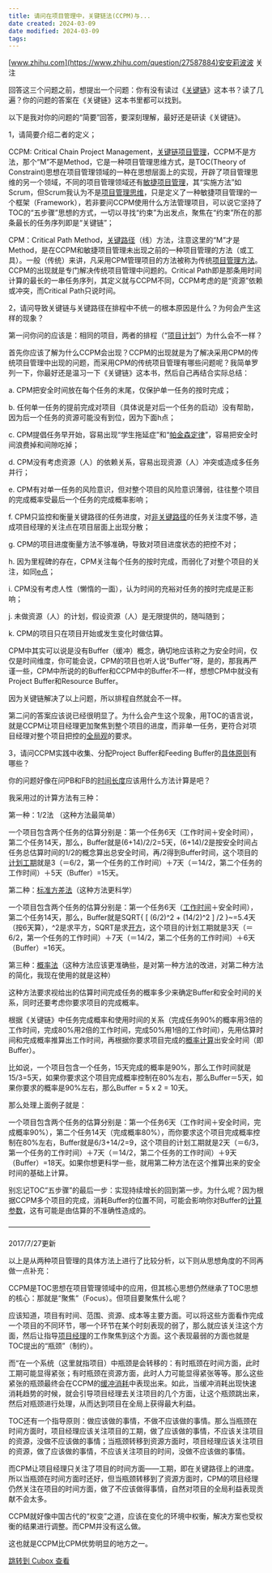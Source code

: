```yaml
---
title: 请问在项目管理中，关键链法(CCPM)与...
date created: 2024-03-09
date modified: 2024-03-09
tags:
---
```



[www.zhihu.com](https://www.zhihu.com/question/27587884)安安莉波波 关注

回答这三个问题之前，想提出一个问题：你有没有读过《[关键链](https://www.zhihu.com/search?q=%E5%85%B3%E9%94%AE%E9%93%BE&search_source=Entity&hybrid_search_source=Entity&hybrid_search_extra=%7B%22sourceType%22%3A%22answer%22%2C%22sourceId%22%3A70818049%7D)》这本书？读了几遍？你的问题的答案在《关键链》这本书里都可以找到。

以下是我对你的问题的“简要”回答，要深刻理解，最好还是研读《关键链》。

1，请简要介绍二者的定义；

CCPM: Critical Chain Project Management，[关键链项目管理](https://www.zhihu.com/search?q=%E5%85%B3%E9%94%AE%E9%93%BE%E9%A1%B9%E7%9B%AE%E7%AE%A1%E7%90%86&search_source=Entity&hybrid_search_source=Entity&hybrid_search_extra=%7B%22sourceType%22%3A%22answer%22%2C%22sourceId%22%3A70818049%7D)，CCPM不是方法，那个“M”不是Method，它是一种项目管理思维方式，是TOC(Theory of Constraint)思想在项目管理领域的一种在思想层面上的实现，开辟了项目管理思维的另一个领域，不同的项目管理领域还有[敏捷项目管理](https://www.zhihu.com/search?q=%E6%95%8F%E6%8D%B7%E9%A1%B9%E7%9B%AE%E7%AE%A1%E7%90%86&search_source=Entity&hybrid_search_source=Entity&hybrid_search_extra=%7B%22sourceType%22%3A%22answer%22%2C%22sourceId%22%3A70818049%7D)，其“实施方法”如Scrum，但Scrum我认为不是[项目管理思维](https://www.zhihu.com/search?q=%E9%A1%B9%E7%9B%AE%E7%AE%A1%E7%90%86%E6%80%9D%E7%BB%B4&search_source=Entity&hybrid_search_source=Entity&hybrid_search_extra=%7B%22sourceType%22%3A%22answer%22%2C%22sourceId%22%3A70818049%7D)，只是定义了一种敏捷项目管理的一个框架（Framework），若非要问CCPM使用什么方法管理项目，可以说它坚持了TOC的“五步骤”思想的方式，一切以寻找“约束”为出发点，聚焦在“约束”所在的那条最长的任务序列即是“关键链”；

CPM：Critical Path Method，[关键路径](https://www.zhihu.com/search?q=%E5%85%B3%E9%94%AE%E8%B7%AF%E5%BE%84&search_source=Entity&hybrid_search_source=Entity&hybrid_search_extra=%7B%22sourceType%22%3A%22answer%22%2C%22sourceId%22%3A70818049%7D)（线）方法，注意这里的“M”才是Method，是在CCPM和敏捷项目管理未出现之前的一种项目管理的方法（或工具）。一般（传统）来讲，凡采用CPM管理项目的方法被称为传统[项目管理方法](https://www.zhihu.com/search?q=%E9%A1%B9%E7%9B%AE%E7%AE%A1%E7%90%86%E6%96%B9%E6%B3%95&search_source=Entity&hybrid_search_source=Entity&hybrid_search_extra=%7B%22sourceType%22%3A%22answer%22%2C%22sourceId%22%3A70818049%7D)。CCPM的出现就是专门解决传统项目管理中问题的。Critical Path即是那条用时间计算的最长的一串任务序列，其定义就与CCPM不同，CCPM考虑的是“资源”依赖或冲突，而Critical Path只说时间。

2，请问导致关键链与关键路径在排程中不统一的根本原因是什么？为何会产生这样的现象？

第一问你问的应该是：相同的项目，两者的排程（“[项目计划](https://www.zhihu.com/search?q=%E9%A1%B9%E7%9B%AE%E8%AE%A1%E5%88%92&search_source=Entity&hybrid_search_source=Entity&hybrid_search_extra=%7B%22sourceType%22%3A%22answer%22%2C%22sourceId%22%3A70818049%7D)”）为什么会不一样？

首先你应该了解为什么CCPM会出现？CCPM的出现就是为了解决采用CPM的传统项目管理中出现的问题，而采用CPM的传统项目管理有哪些问题呢？我简单罗列一下，你最好还是温习一下《关键链》这本书，然后自己再结合实际总结：

a. CPM把安全时间放在每个任务的末尾，仅保护单一任务的按时完成；

b. 任何单一任务的提前完成对项目（具体说是对后一个任务的启动）没有帮助，因为后一个任务的资源可能没有到位，因为下面h点；

c. CPM提倡任务早开始，容易出现“学生拖延症”和“[帕金森定律](https://www.zhihu.com/search?q=%E5%B8%95%E9%87%91%E6%A3%AE%E5%AE%9A%E5%BE%8B&search_source=Entity&hybrid_search_source=Entity&hybrid_search_extra=%7B%22sourceType%22%3A%22answer%22%2C%22sourceId%22%3A70818049%7D)”，容易把安全时间浪费掉和间隙吃掉；

d. CPM没有考虑资源（人）的依赖关系，容易出现资源（人）冲突或造成多任务并行；

e. CPM有对单一任务的风险意识，但对整个项目的风险意识薄弱，往往整个项目的完成概率受最后一个任务的完成概率影响；

f. CPM只监控和衡量关键路径的任务进度，对[非关键路径](https://www.zhihu.com/search?q=%E9%9D%9E%E5%85%B3%E9%94%AE%E8%B7%AF%E5%BE%84&search_source=Entity&hybrid_search_source=Entity&hybrid_search_extra=%7B%22sourceType%22%3A%22answer%22%2C%22sourceId%22%3A70818049%7D)的任务关注度不够，造成项目经理的关注点在项目层面上出现分散；

g. CPM的项目进度衡量方法不够准确，导致对项目进度状态的把控不对；

h. 因为里程碑的存在，CPM关注每个任务的按时完成，而弱化了对整个项目的关注，如同[e点](https://www.zhihu.com/search?q=e%E7%82%B9&search_source=Entity&hybrid_search_source=Entity&hybrid_search_extra=%7B%22sourceType%22%3A%22answer%22%2C%22sourceId%22%3A70818049%7D)；

i. CPM没有考虑人性（懒惰的一面），认为时间的充裕对任务的按时完成是正影响；

j. 未做资源（人）的计划，假设资源（人）是无限提供的，随叫随到；

k. CPM的项目只在项目开始或发生变化时做估算。

CPM中其实可以说是没有Buffer（缓冲）概念，确切地应该称之为安全时间，仅仅是时间维度，你可能会说，CPM的项目也听人说“Buffer”呀，是的，那我再严谨一些，CPM中所说的的Buffer和CCPM中的Buffer不一样，想想CPM中就没有Project Buffer和Resource Buffer。

因为关键链解决了以上问题，所以排程自然就会不一样。

第二问的答案应该说已经很明显了。为什么会产生这个现象，用TOC的语言说，就是CCPM让项目经理更加聚焦到整个项目的进度，而非单一任务，更符合对项目经理对整个项目把控的[全局观](https://www.zhihu.com/search?q=%E5%85%A8%E5%B1%80%E8%A7%82&search_source=Entity&hybrid_search_source=Entity&hybrid_search_extra=%7B%22sourceType%22%3A%22answer%22%2C%22sourceId%22%3A70818049%7D)的要求。

3，请问CCPM实践中收集、分配Project Buffer和Feeding Buffer的[具体原则](https://www.zhihu.com/search?q=%E5%85%B7%E4%BD%93%E5%8E%9F%E5%88%99&search_source=Entity&hybrid_search_source=Entity&hybrid_search_extra=%7B%22sourceType%22%3A%22answer%22%2C%22sourceId%22%3A70818049%7D)有哪些？

你的问题好像在问PB和FB的[时间长度](https://www.zhihu.com/search?q=%E6%97%B6%E9%97%B4%E9%95%BF%E5%BA%A6&search_source=Entity&hybrid_search_source=Entity&hybrid_search_extra=%7B%22sourceType%22%3A%22answer%22%2C%22sourceId%22%3A70818049%7D)应该用什么方法计算是吧？

我采用过的计算方法有三种：

第一种：1/2法 （这种方法最简单）

一个项目包含两个任务的估算分别是：第一个任务6天（工作时间＋安全时间），第二个任务14天，那么，Buffer就是(6+14)/2/2=5天，(6+14)/2是按安全时间占任务总估算时间的1/2的概念算出总安全时间，再/2得到Buffer时间，这个项目的[计划工期](https://www.zhihu.com/search?q=%E8%AE%A1%E5%88%92%E5%B7%A5%E6%9C%9F&search_source=Entity&hybrid_search_source=Entity&hybrid_search_extra=%7B%22sourceType%22%3A%22answer%22%2C%22sourceId%22%3A70818049%7D)就是3（＝6/2，第一个任务的工作时间）＋7天（＝14/2，第二个任务的工作时间）＋5天（Buffer）=15天。

第二种：[标准方差法](https://www.zhihu.com/search?q=%E6%A0%87%E5%87%86%E6%96%B9%E5%B7%AE%E6%B3%95&search_source=Entity&hybrid_search_source=Entity&hybrid_search_extra=%7B%22sourceType%22%3A%22answer%22%2C%22sourceId%22%3A70818049%7D)（这种方法更科学）

一个项目包含两个任务的估算分别是：第一个任务6天（[工作时间](https://www.zhihu.com/search?q=%E5%B7%A5%E4%BD%9C%E6%97%B6%E9%97%B4&search_source=Entity&hybrid_search_source=Entity&hybrid_search_extra=%7B%22sourceType%22%3A%22answer%22%2C%22sourceId%22%3A70818049%7D)＋安全时间），第二个任务14天，那么，Buffer就是SQRT{ \[ (6/2)^2 + (14/2)^2 \] /2 }~=5.4天（按6天算），^2是求平方，SQRT是求[开方](https://www.zhihu.com/search?q=%E5%BC%80%E6%96%B9&search_source=Entity&hybrid_search_source=Entity&hybrid_search_extra=%7B%22sourceType%22%3A%22answer%22%2C%22sourceId%22%3A70818049%7D)，这个项目的计划工期就是3天（＝6/2，第一个任务的工作时间）＋7天（＝14/2，第二个任务的工作时间）＋6天（Buffer）=16天。

第三种：[概率法](https://www.zhihu.com/search?q=%E6%A6%82%E7%8E%87%E6%B3%95&search_source=Entity&hybrid_search_source=Entity&hybrid_search_extra=%7B%22sourceType%22%3A%22answer%22%2C%22sourceId%22%3A70818049%7D)（这种方法应该更准确些，是对第一种方法的改进，对第二种方法的简化，我现在使用的就是这种）

这种方法要求视给出的估算时间完成任务的概率多少来确定Buffer和安全时间的关系，同时还要考虑你要求项目的完成概率。

根据《关键链》中任务完成概率和使用时间的关系（完成任务90%的概率用3倍的工作时间，完成80%用2倍的工作时间，完成50%用1倍的工作时间），先用估算时间和完成概率推算出工作时间，再根据你要求项目完成的[概率计算](https://www.zhihu.com/search?q=%E6%A6%82%E7%8E%87%E8%AE%A1%E7%AE%97&search_source=Entity&hybrid_search_source=Entity&hybrid_search_extra=%7B%22sourceType%22%3A%22answer%22%2C%22sourceId%22%3A70818049%7D)出安全时间（即Buffer）。

比如说，一个项目包含一个任务，15天完成的概率是90%，那么工作时间就是15/3=5天，如果你要求这个项目完成概率控制在80%左右，那么Buffer＝5天，如果你要求的概率是90%左右，那么Buffer = 5 x 2 = 10天。

那么处理上面例子就是：

一个项目包含两个任务的估算分别是：第一个任务6天（工作时间＋安全时间，完成概率90%），第二个任务14天（完成概率80%），而你要求这个项目完成概率控制在80%左右，Buffer就是6/3+14/2=9，这个项目的计划工期就是2天（＝6/3，第一个任务的工作时间）＋7天（＝14/2，第二个任务的工作时间）＋9天（Buffer）=18天。如果你想更科学一些，就用第二种方法在这个推算出来的安全时间的基础上计算。

别忘记TOC“五步骤”的最后一步：实现持续增长的回到第一步。为什么呢？因为根据CCPM多个项目的完成，消耗Buffer的位置不同，可能会影响你对Buffer的[计算参数](https://www.zhihu.com/search?q=%E8%AE%A1%E7%AE%97%E5%8F%82%E6%95%B0&search_source=Entity&hybrid_search_source=Entity&hybrid_search_extra=%7B%22sourceType%22%3A%22answer%22%2C%22sourceId%22%3A70818049%7D)，这有可能是由估算的不准确性造成的。

————————————————————

2017/7/27更新

以上是从两种项目管理的具体方法上进行了比较分析，以下则从思想角度的不同再做一点补充：

CCPM是TOC思想在项目管理领域中的应用，但其核心思想仍然继承了TOC思想的核心：那就是“聚焦”（Focus）。但项目要聚焦什么呢？

应该知道，项目有时间、范围、资源、成本等主要方面。可以将这些方面看作完成一个项目的不同环节，哪一个环节在某个时刻表现的弱了，那么就应该关注这个方面，然后让指导[项目经理](https://www.zhihu.com/search?q=%E9%A1%B9%E7%9B%AE%E7%BB%8F%E7%90%86&search_source=Entity&hybrid_search_source=Entity&hybrid_search_extra=%7B%22sourceType%22%3A%22answer%22%2C%22sourceId%22%3A70818049%7D)的工作聚焦到这个方面。这个表现最弱的方面也就是TOC提出的“瓶颈”（制约）。

而“在一个系统（这里就指项目）中瓶颈是会转移的：有时瓶颈在时间方面，此时工期可能显得紧张；有时瓶颈在资源方面，此时人力可能显得紧张等等。那么这些紧张的瓶颈最终会在CCPM的[缓冲消耗](https://www.zhihu.com/search?q=%E7%BC%93%E5%86%B2%E6%B6%88%E8%80%97&search_source=Entity&hybrid_search_source=Entity&hybrid_search_extra=%7B%22sourceType%22%3A%22answer%22%2C%22sourceId%22%3A70818049%7D)中表现出来。如此，当缓冲消耗出现快速消耗趋势的时候，就会引导项目经理去关注项目的几个方面，让这个瓶颈跳出来，然后对瓶颈进行处理，从而达到项目在全局上获得最大利益。

TOC还有一个指导原则：做应该做的事情，不做不应该做的事情。那么当瓶颈在时间方面时，项目经理应该关注项目的工期，做了应该做的事情，不应该关注项目的资源，没做不应该做的事情；当瓶颈转移到资源方面时，项目经理应该关注项目的资源，做了应该做的事情，不应该关注项目的时间，没做不应该做的事情。

而CPM让项目经理只关注了项目的时间方面——工期，即在关键路径上的进度。所以当瓶颈在时间方面时还好，但当瓶颈转移到了资源方面时，CPM的项目经理仍然关注在项目的时间方面，做了不应该做得事情，自然对项目的全局利益表现贡献不会太多。

CCPM就好像中国古代的“权变”之道，应该在变化的环境中权衡，解决方案也受权衡的结果进行调整。而CPM并没有这么做。

这也就是CCPM比CPM优势明显的地方之一。

[跳转到 Cubox 查看](https://cubox.pro/my/card?id=7098275290157155543)